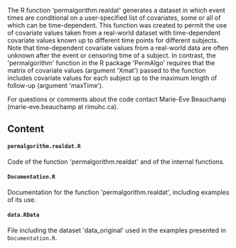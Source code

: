 The R function 'permalgorithm.realdat' generates a dataset in which event times are conditional on a user-specified list of covariates, some or all of which can be time-dependent. This function was created to permit the use of covariate values taken from a real-world dataset with time-dependent covariate values known up to different time points for different subjects. Note that time-dependent covariate values from a real-world data are often unknown after the event or censoring time of a subject. In contrast, the 'permalgorithm' function in the R package 'PermAlgo' requires that the matrix of covariate values (argument 'Xmat') passed to the function includes covariate values for each subject up to the maximum length of follow-up (argument 'maxTime'). 

For questions or comments about the code contact Marie-Eve Beauchamp (marie-eve.beauchamp at rimuhc.ca).

## Content

#### `permalgorithm.realdat.R`
Code of the function 'permalgorithm.realdat' and of the internal functions.

#### `Documentation.R`
Documentation for the function 'permalgorithm.realdat', including examples of its use.

#### `data.RData`
File including the dataset 'data_original' used in the examples presented in `Documentation.R`. 
